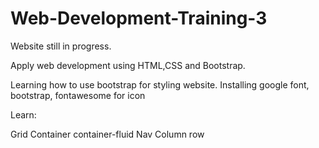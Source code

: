 # Web-Development-Training-3

Website still in progress. 

Apply web development using HTML,CSS and Bootstrap.

Learning how to use bootstrap for styling website.
Installing google font, bootstrap, fontawesome for icon

Learn:

  Grid
  Container
  container-fluid
  Nav
  Column
  row
  
